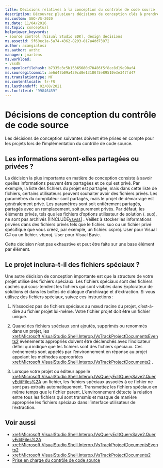 ```yaml
---
title: Décisions relatives à la conception du contrôle de code source | Microsoft Docs
description: Découvrez plusieurs décisions de conception clés à prendre en compte pour les projets lors de l’implémentation du contrôle de code source.
ms.custom: SEO-VS-2020
ms.date: 11/04/2016
ms.topic: conceptual
helpviewer_keywords:
- source control [Visual Studio SDK], design decisions
ms.assetid: 5f60ec1a-5a74-4362-8293-817a4dd73872
author: acangialosi
ms.author: anthc
manager: jmartens
ms.workload:
- vssdk
ms.openlocfilehash: b7335e3c5b15365680d70486f5f8ec8d19e90af4
ms.sourcegitcommit: ae6d47b09a439cd0e13180f5e89510e3e347fd47
ms.translationtype: MT
ms.contentlocale: fr-FR
ms.lasthandoff: 02/08/2021
ms.locfileid: "99846489"
---
```

# <a name="source-control-design-decisions"></a>Décisions de conception du contrôle de code source
Les décisions de conception suivantes doivent être prises en compte pour les projets lors de l’implémentation du contrôle de code source.

## <a name="will-information-be-shared-or-private"></a>Les informations seront-elles partagées ou privées ?
 La décision la plus importante en matière de conception consiste à savoir quelles informations peuvent être partagées et ce qui est privé. Par exemple, la liste des fichiers du projet est partagée, mais dans cette liste de fichiers, certains utilisateurs peuvent souhaiter avoir des fichiers privés. Les paramètres du compilateur sont partagés, mais le projet de démarrage est généralement privé. Les paramètres sont soit entièrement partagés, partagés avec un remplacement, soit purement privés. Par défaut, les éléments privés, tels que les fichiers d’options utilisateur de solution (. suo), ne sont pas archivés [!INCLUDE[vsvss](../../extensibility/includes/vsvss_md.md)] . Veillez à stocker les informations privées dans des fichiers privés tels que le fichier. suo ou un fichier privé spécifique que vous créez, par exemple, un fichier. csproj. User pour Visual C# ou un fichier. vbproj. User pour Visual Basic.

 Cette décision n’est pas exhaustive et peut être faite sur une base élément par élément.

## <a name="will-the-project-include-special-files"></a>Le projet inclura-t-il des fichiers spéciaux ?
 Une autre décision de conception importante est que la structure de votre projet utilise des fichiers spéciaux. Les fichiers spéciaux sont des fichiers cachés qui sous-tendent les fichiers qui sont visibles dans Explorateur de solutions et dans les boîtes de dialogue d’archivage et d’extraction. Si vous utilisez des fichiers spéciaux, suivez ces instructions :

1. N’associez pas de fichiers spéciaux au nœud racine du projet, c’est-à-dire au fichier projet lui-même. Votre fichier projet doit être un fichier unique.

2. Quand des fichiers spéciaux sont ajoutés, supprimés ou renommés dans un projet, les <xref:Microsoft.VisualStudio.Shell.Interop.IVsTrackProjectDocumentsEvents2> événements appropriés doivent être déclenchés avec l’indicateur défini qui indique que les fichiers sont des fichiers spéciaux. Ces événements sont appelés par l’environnement en réponse au projet appelant les méthodes appropriées <xref:Microsoft.VisualStudio.Shell.Interop.IVsTrackProjectDocuments2> .

3. Lorsque votre projet ou éditeur appelle <xref:Microsoft.VisualStudio.Shell.Interop.IVsQueryEditQuerySave2.QueryEditFiles%2A> un fichier, les fichiers spéciaux associés à ce fichier ne sont pas extraits automatiquement. Transmettez les fichiers spéciaux en même temps que le fichier parent. L’environnement détecte la relation entre tous les fichiers qui sont transmis et masque de manière appropriée les fichiers spéciaux dans l’interface utilisateur de l’extraction.

## <a name="see-also"></a>Voir aussi
- <xref:Microsoft.VisualStudio.Shell.Interop.IVsQueryEditQuerySave2.QueryEditFiles%2A>
- <xref:Microsoft.VisualStudio.Shell.Interop.IVsTrackProjectDocumentsEvents2>
- <xref:Microsoft.VisualStudio.Shell.Interop.IVsTrackProjectDocuments2>
- [Prise en charge du contrôle de code source](../../extensibility/internals/supporting-source-control.md)
